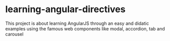 learning-angular-directives
===========================

This project is about learning AngularJS through an easy and didatic examples using the famous web components like modal, accordion, tab and carousel
